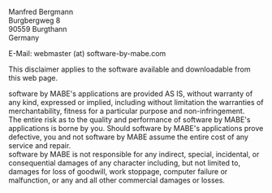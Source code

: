 Manfred Bergmann  
Burgbergweg 8  
90559 Burgthann  
Germany

E-Mail: webmaster (at) software-by-mabe.com



This disclaimer applies to the software available and downloadable from this web page.

software by MABE's applications are provided AS IS, without warranty of any kind, expressed or implied, 
including without limitation the warranties of merchantability, fitness for a particular purpose and non-infringement.  
The entire risk as to the quality and performance of software by MABE's applications is borne by you. 
Should software by MABE's applications prove defective, you and not software by MABE assume the entire cost of any service and repair.  
software by MABE is not responsible for any indirect, special, incidental, or consequential damages of any character including, but not limited to, damages for loss of goodwill, work stoppage, computer failure or malfunction, or any and all other commercial damages or losses.

